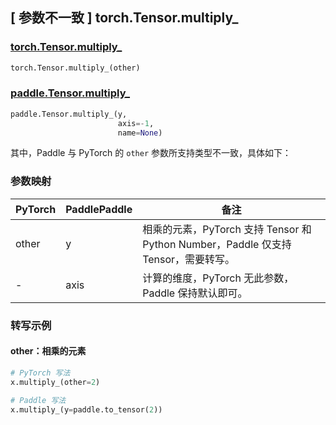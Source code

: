 ## [ 参数不一致 ] torch.Tensor.multiply_

### [torch.Tensor.multiply_](https://pytorch.org/docs/stable/generated/torch.Tensor.multiply_.html)

```python
torch.Tensor.multiply_(other)
```

### [paddle.Tensor.multiply_]()

```python
paddle.Tensor.multiply_(y,
                        axis=-1,
                        name=None)
```

其中，Paddle 与 PyTorch 的 `other` 参数所支持类型不一致，具体如下：

### 参数映射

| PyTorch       | PaddlePaddle | 备注                                             |
| ------------- | ------------ | ----------------------------------------------- |
| other         | y            | 相乘的元素，PyTorch 支持 Tensor 和 Python Number，Paddle 仅支持 Tensor，需要转写。                       |
| -             | axis         | 计算的维度，PyTorch 无此参数， Paddle 保持默认即可。|

### 转写示例

#### other：相乘的元素
```python
# PyTorch 写法
x.multiply_(other=2)

# Paddle 写法
x.multiply_(y=paddle.to_tensor(2))
```
